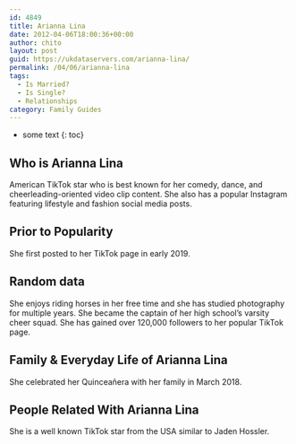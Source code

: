 ```yaml
---
id: 4849
title: Arianna Lina
date: 2012-04-06T18:00:36+00:00
author: chito
layout: post
guid: https://ukdataservers.com/arianna-lina/
permalink: /04/06/arianna-lina
tags:
  - Is Married?
  - Is Single?
  - Relationships
category: Family Guides
---
```


* some text
{: toc}
          
          
## Who is  Arianna Lina
                  
                  
                  
American TikTok star who is best known for her comedy, dance, and cheerleading-oriented video clip content. She also has a popular Instagram featuring lifestyle and fashion social media posts.
                  
                
                
                
## Prior to Popularity 
                  
                  
                  
She first posted to her TikTok page in early 2019.
                  
                
                
                
## Random data 
                  
                  
                  
She enjoys riding horses in her free time and she has studied photography for multiple years. She became the captain of her high school&#8217;s varsity cheer squad. She has gained over 120,000 followers to her popular TikTok page. 
                  
                
                
                
## Family & Everyday Life of Arianna Lina
                  
                  
                  
She celebrated her Quinceañera with her family in March 2018.
                  
                
                
                
## People Related With  Arianna Lina
                  
                  
                  
She is a well known TikTok star from the USA similar to Jaden Hossler.
                  
                
              
            
          
          
          
    
    
  
